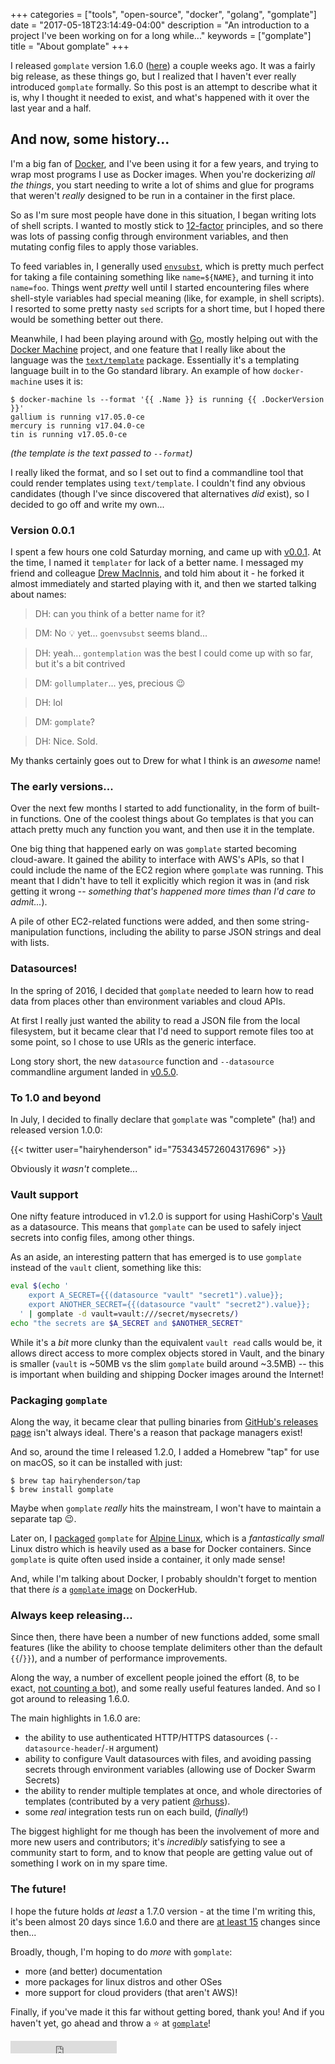 +++
categories = ["tools", "open-source", "docker", "golang", "gomplate"]
date = "2017-05-18T23:14:49-04:00"
description = "An introduction to a project I've been working on for a long while..."
keywords = ["gomplate"]
title = "About gomplate"
+++

I released `gomplate` version 1.6.0 ([here][gomplate-releases]) a couple weeks ago.
It was a fairly big release, as these things go, but I realized that I haven't ever
really introduced `gomplate` formally. So this post is an attempt to describe what
it is, why I thought it needed to exist, and what's happened with it over the
last year and a half.

## And now, some history...

I'm a big fan of [Docker][], and I've been using it for a few years, and trying
to wrap most programs I use as Docker images. When you're dockerizing _all the
things_, you start needing to write a lot of shims and glue for programs that
weren't _really_ designed to be run in a container in the first place.

So as I'm sure most people have done in this situation, I began writing lots of
shell scripts. I wanted to mostly stick to [12-factor][] principles, and so
there was lots of passing config through environment variables, and then mutating
config files to apply those variables.

To feed variables in, I generally used [`envsubst`][], which is pretty much
perfect for taking a file containing something like `name=${NAME}`, and turning
it into `name=foo`. Things went _pretty_ well until I started encountering files
where shell-style variables had special meaning (like, for example, in shell
scripts). I resorted to some pretty nasty `sed` scripts for a short time, but I
hoped there would be something better out there.

Meanwhile, I had been playing around with [Go][], mostly helping out with the
[Docker Machine][] project, and one feature that I really like about the
language was the [`text/template`][] package. Essentially it's a templating
language built in to the Go standard library. An example of how `docker-machine`
uses it is:

```console
$ docker-machine ls --format '{{ .Name }} is running {{ .DockerVersion }}'
gallium is running v17.05.0-ce
mercury is running v17.04.0-ce
tin is running v17.05.0-ce
```

_(the template is the text passed to `--format`)_

I really liked the format, and so I set out to find a commandline tool that could
render templates using `text/template`. I couldn't find any obvious candidates
(though I've since discovered that alternatives _did_ exist), so I decided to go
off and write my own...

### Version 0.0.1

I spent a few hours one cold Saturday morning, and came up with [v0.0.1][].
At the time, I named it `templater` for lack of a better name. I messaged my
friend and colleague [Drew MacInnis](https://twitter.com/drmdrew), and told him
about it - he forked it almost immediately and started playing with it, and then
we started talking about names:

> DH: can you think of a better name for it?

> DM: No 💡 yet... `goenvsubst` seems bland...

> DH: yeah... `gontemplation` was the best I could come up with so far, but it's a bit contrived

> DM: `gollumplater`... yes, precious 😉

> DH: lol

> DM: `gomplate`?

> DH: Nice. Sold.

My thanks certainly goes out to Drew for what I think is an _awesome_ name!

### The early versions...

Over the next few months I started to add functionality, in the form of built-in
functions. One of the coolest things about Go templates is that you can attach
pretty much any function you want, and then use it in the template.

One big thing that happened early on was `gomplate` started becoming cloud-aware.
It gained the ability to interface with AWS's APIs, so that I could include the
name of the EC2 region where `gomplate` was running. This meant that I didn't
have to tell it explicitly which region it was in (and risk getting it wrong
-- _something that's happened more times than I'd care to admit..._).

A pile of other EC2-related functions were added, and then some string-manipulation
functions, including the ability to parse JSON strings and deal with lists.

### Datasources!

In the spring of 2016, I decided that `gomplate` needed to learn how to read
data from places other than environment variables and cloud APIs.

At first I really just wanted the ability to read a JSON file from the local
filesystem, but it became clear that I'd need to support remote files too at
some point, so I chose to use URIs as the generic interface.

Long story short, the new `datasource` function and `--datasource` commandline
argument landed in [v0.5.0][].

### To 1.0 and beyond

In July, I decided to finally declare that `gomplate` was "complete" (ha!) and
released version 1.0.0:

{{< twitter user="hairyhenderson" id="753434572604317696" >}}

Obviously it _wasn't_ complete...

### Vault support

One nifty feature introduced in v1.2.0 is support for using HashiCorp's [Vault][]
as a datasource. This means that `gomplate` can be used to safely inject secrets
into config files, among other things.

As an aside, an interesting pattern that has emerged is to use `gomplate`
instead of the `vault` client, something like this:

```bash
eval $(echo '
    export A_SECRET={{(datasource "vault" "secret1").value}};
    export ANOTHER_SECRET={{(datasource "vault" "secret2").value}};
  ' | gomplate -d vault=vault:///secret/mysecrets/)
echo "the secrets are $A_SECRET and $ANOTHER_SECRET"
```

While it's a _bit_ more clunky than the equivalent `vault read` calls would be,
it allows direct access to more complex objects stored in Vault, and the binary
is smaller (`vault` is ~50MB vs the slim `gomplate` build around ~3.5MB) -- this
is important when building and shipping Docker images around the Internet!

### Packaging `gomplate`

Along the way, it became clear that pulling binaries from
[GitHub's releases page][gomplate-releases] isn't always ideal. There's a reason
that package managers exist!

And so, around the time I released 1.2.0, I added a Homebrew "tap" for use on
macOS, so it can be installed with just:

```console
$ brew tap hairyhenderson/tap
$ brew install gomplate
```

Maybe when `gomplate` _really_ hits the mainstream, I won't have to maintain
a separate tap 😉.

Later on, I [packaged](https://github.com/alpinelinux/aports/blob/master/community/gomplate/APKBUILD)
`gomplate` for [Alpine Linux][], which is a _fantastically small_ Linux distro
which is heavily used as a base for Docker containers. Since `gomplate` is quite
often used inside a container, it only made sense!

And, while I'm talking about Docker, I probably shouldn't forget to mention that
there _is_ a [`gomplate` image][] on DockerHub.

### Always keep releasing...

Since then, there have been a number of new functions added, some small
features (like the ability to choose template delimiters other than the
default `{{`/`}}`), and a number of performance improvements.

Along the way, a number of excellent people joined the effort (8, to be exact,
[not counting a bot](https://github.com/hairyhenderson/gomplate/graphs/contributors)),
and some really useful features landed. And so I got around to releasing 1.6.0.

The main highlights in 1.6.0 are:

- the ability to use authenticated HTTP/HTTPS datasources (`--datasource-header`/`-H`
  argument)
- ability to configure Vault datasources with files, and avoiding passing secrets
  through environment variables (allowing use of Docker Swarm Secrets)
- the ability to render multiple templates at once, and whole directories of
  templates (contributed by a very patient [@rhuss](https://github.com/rhuss)).
- some _real_ integration tests run on each build, (_finally_!)

The biggest highlight for me though has been the involvement of more and more
new users and contributors; it's _incredibly_ satisfying to see a community start
to form, and to know that people are getting value out of something I work on in
my spare time.

### The future!

I hope the future holds _at least_ a 1.7.0 version - at the time I'm writing
this, it's been almost 20 days since 1.6.0 and there are
[at least 15](https://github.com/hairyhenderson/gomplate/compare/v1.6.0...master)
changes since then...

Broadly, though, I'm hoping to do _more_ with `gomplate`:
- more (and better) documentation
- more packages for linux distros and other OSes
- more support for cloud providers (that aren't AWS)!

Finally, if you've made it this far without getting bored, thank you! And if you
haven't yet, go ahead and throw a ⭐️ at [`gomplate`](https://github.com/hairyhenderson/gomplate)!

<iframe src="https://ghbtns.com/github-btn.html?user=hairyhenderson&repo=gomplate&type=star&count=true" frameborder="0" scrolling="0" width="170px" height="20px"></iframe>

[gomplate-releases]: https://github.com/hairyhenderson/gomplate/releases
[Docker]: https://docker.com
[12-factor]: https://12factor.net
[`envsubst`]: https://linux.die.net/man/1/envsubst
[Go]: https://golang.org
[Docker Machine]: https://github.com/docker/machine
[`text/template`]: https://golang.org/pkg/text/template
[v0.0.1]: https://github.com/hairyhenderson/gomplate/releases/tag/v0.0.1
[v0.5.0]: https://github.com/hairyhenderson/gomplate/releases/tag/v0.5.0
[Vault]: https://vaultproject.io
[Alpine Linux]: https://alpinelinux.org
[`gomplate` image]: https://hub.docker.com/r/hairyhenderson/gomplate
